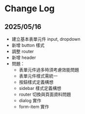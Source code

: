 # Change Log

## 2025/05/16

- 建立基本表單元件 input, dropdown
- 新增 button 樣式
- 調整 router
- 新增 header
- 問題：
  - 表單元件過多時須考慮效能問題
  - 表單元件樣式需統一
  - 按鈕樣式定義構想
  - sidebar 樣式定義構想
  - router 切換與頁面資料問題
  - dialog 實作
  - form-item 實作
